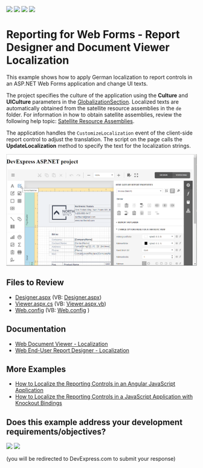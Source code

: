 <!-- default badges list -->
![](https://img.shields.io/endpoint?url=https://codecentral.devexpress.com/api/v1/VersionRange/128597907/23.1.3%2B)
[![](https://img.shields.io/badge/Open_in_DevExpress_Support_Center-FF7200?style=flat-square&logo=DevExpress&logoColor=white)](https://supportcenter.devexpress.com/ticket/details/T200029)
[![](https://img.shields.io/badge/📖_How_to_use_DevExpress_Examples-e9f6fc?style=flat-square)](https://docs.devexpress.com/GeneralInformation/403183)
[![](https://img.shields.io/badge/💬_Leave_Feedback-feecdd?style=flat-square)](#does-this-example-address-your-development-requirementsobjectives)
<!-- default badges end -->
# Reporting for Web Forms - Report Designer and Document Viewer Localization

This example shows how to apply German localization to report controls in an ASP.NET Web Forms application and change UI texts.

The project specifies the culture of the application using the **Culture** and **UICulture** parameters in the [GlobalizationSection](https://docs.microsoft.com/en-us/dotnet/api/system.web.configuration.globalizationsection). Localized texts are automatically obtained from the satellite resource assemblies in the `de` folder. For information in how to obtain satellite assemblies, review the following help topic: [Satellite Resource Assemblies](https://docs.devexpress.com/AspNet/12050/common-concepts/localization/satellite-resource-assemblies).

The application handles the `CustomizeLocalization` event of the client-side report control to adjust the translation. The script on the page calls the **UpdateLocalization** method to specify the text for the localization strings.

![Reporting for Web Forms - Report Designer and Document Viewer Localization](Images/screenshot.png)

## Files to Review

* [Designer.aspx](CS/SubstituteLocalizationStringsExample/Designer.aspx) (VB: [Designer.aspx](VB/SubstituteLocalizationStringsExample/Designer.aspx))
* [Viewer.aspx.cs](CS/SubstituteLocalizationStringsExample/Viewer.aspx.cs) (VB: [Viewer.aspx.vb](VB/SubstituteLocalizationStringsExample/Viewer.aspx.vb))
* [Web.config](CS/SubstituteLocalizationStringsExample/Web.config) (VB: [Web.config](VB/SubstituteLocalizationStringsExample/Web.config) )


## Documentation

* [Web Document Viewer - Localization](https://docs.devexpress.com/XtraReports/116315/create-end-user-reporting-applications/web-reporting/asp-net-webforms-reporting/document-viewer/localization)
* [Web End-User Report Designer - Localization](https://docs.devexpress.com/XtraReports/400229/create-end-user-reporting-applications/web-reporting/asp-net-webforms-reporting/end-user-report-designer/localization)

## More Examples

- [How to Localize the Reporting Controls in an Angular JavaScript Application](https://github.com/DevExpress-Examples/how-to-localize-angular-reporting-controls)
- [How to Localize the Reporting Controls in a JavaScript Application with Knockout Bindings](https://github.com/DevExpress-Examples/how-to-localize-javascript-reporting-controls)
<!-- feedback -->
## Does this example address your development requirements/objectives?

[<img src="https://www.devexpress.com/support/examples/i/yes-button.svg"/>](https://www.devexpress.com/support/examples/survey.xml?utm_source=github&utm_campaign=reporting-web-forms-localization&~~~was_helpful=yes) [<img src="https://www.devexpress.com/support/examples/i/no-button.svg"/>](https://www.devexpress.com/support/examples/survey.xml?utm_source=github&utm_campaign=reporting-web-forms-localization&~~~was_helpful=no)

(you will be redirected to DevExpress.com to submit your response)
<!-- feedback end -->
